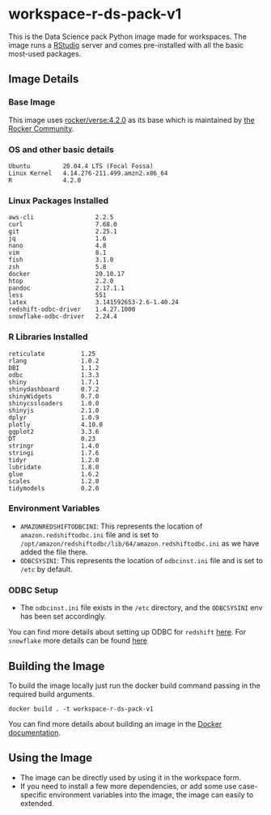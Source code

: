 # workspace-r-ds-pack-v1
This is the Data Science pack Python image made for workspaces. The image runs a [RStudio](https://jupyter.org/hub) server and comes pre-installed with all the basic most-used packages.

## Image Details
### Base Image
This image uses [rocker/verse:4.2.0](https://hub.docker.com/layers/verse/rocker/verse/4.2.0/images/sha256-771d3edecc8fe72ed56c41f92656c4062e4ffc79723ede8961ce4ec068f0cbfb?context=explore) as its base which is maintained by [the Rocker Community](https://github.com/rocker-org/rocker).

### OS and other basic details
```
Ubuntu         20.04.4 LTS (Focal Fossa)
Linux Kernel   4.14.276-211.499.amzn2.x86_64
R              4.2.0
```

### Linux Packages Installed
```
aws-cli                 2.2.5
curl                    7.68.0
git                     2.25.1
jq                      1.6
nano                    4.8
vim                     8.1
fish                    3.1.0
zsh                     5.8
docker                  20.10.17
htop                    2.2.0
pandoc                  2.17.1.1
less                    551
latex                   3.141592653-2.6-1.40.24
redshift-odbc-driver    1.4.27.1000
snowflake-odbc-driver   2.24.4
```

### R Libraries Installed
```
reticulate          1.25
rlang               1.0.2
DBI                 1.1.2
odbc                1.3.3
shiny               1.7.1
shinydashboard      0.7.2
shinyWidgets        0.7.0
shinycssloaders     1.0.0
shinyjs             2.1.0
dplyr               1.0.9
plotly              4.10.0
ggplot2             3.3.6
DT                  0.23
stringr             1.4.0
stringi             1.7.6
tidyr               1.2.0
lubridate           1.8.0
glue                1.6.2
scales              1.2.0
tidymodels          0.2.0
```

### Environment Variables
- `AMAZONREDSHIFTODBCINI`: This represents the location of `amazon.redshiftodbc.ini` file and is set to `/opt/amazon/redshiftodbc/lib/64/amazon.redshiftodbc.ini` as we have added the file there.
- `ODBCSYSINI`: This represents the location of `odbcinst.ini` file and is set to `/etc` by default.

### ODBC Setup
- The `odbcinst.ini` file exists in the `/etc` directory, and the `ODBCSYSINI` env has been set accordingly.

You can find more details about setting up ODBC for `redshift` [here](https://docs.aws.amazon.com/redshift/latest/mgmt/configure-odbc-connection.html). For `snowflake` more details can be found [here](https://docs.snowflake.com/en/user-guide/odbc-linux.html)

## Building the Image
To build the image locally just run the docker build command passing in the required build arguments.
```
docker build . -t workspace-r-ds-pack-v1
```
You can find more details about building an image in the [Docker documentation](https://docs.docker.com/engine/reference/commandline/build/).

## Using the Image
- The image can be directly used by using it in the workspace form.
- If you need to install a few more dependencies, or add some use case-specific environment variables into the image, the image can easily to extended.
